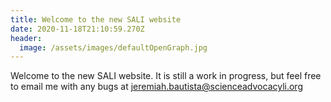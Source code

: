 ```yaml
---
title: Welcome to the new SALI website
date: 2020-11-18T21:10:59.270Z
header:
  image: /assets/images/defaultOpenGraph.jpg
---
```

Welcome to the new SALI website. It is still a work in progress, but feel free to email me with any bugs at [jeremiah.bautista@scienceadvocacyli.org](mailto:jeremiah.bautista@scienceadvocacyli.org)

